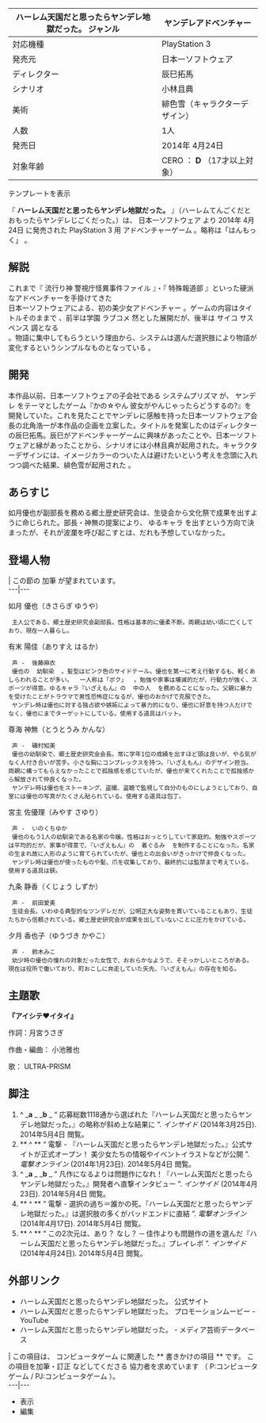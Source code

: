 ハーレム天国だと思ったらヤンデレ地獄だった。  ジャンル  |  ヤンデレアドベンチャー   
---|---  
対応機種  |  PlayStation 3   
発売元  |  日本一ソフトウェア   
ディレクター  |  辰巳拓馬   
シナリオ  |  小林且典   
美術  |  緋色雪（キャラクターデザイン）   
人数  |  1人   
発売日  |  2014年  4月24日   
対象年齢  |  CERO  ：  **D** （17才以上対象）   
テンプレートを表示  
  
『 **ハーレム天国だと思ったらヤンデレ地獄だった。** 』（ハーレムてんごくだとおもったらヤンデレじごくだった。）は、  日本一ソフトウェア  より
2014年  4月24日  に発売された  PlayStation 3  用  アドベンチャーゲーム  。略称は「はんもっく」    。

##  解説



これまで『  流行り神 警視庁怪異事件ファイル  』・『  特殊報道部  』といった硬派なアドベンチャーを手掛けてきた  
日本一ソフトウェアによる、初の美少女アドベンチャー    。ゲームの内容はタイトルそのままで    、前半は学園  ラブコメ
然とした展開だが、後半は  サイコ  サスペンス  調となる  
。物語に集中してもらうという理由から、システムは選んだ選択肢により物語が変化するというシンプルなものとなっている    。

##  開発



本作品以前、日本一ソフトウェアの子会社である  システムプリズマ  が、  ヤンデレ  をテーマとしたゲーム『かの☆やん
彼女がやんじゃったらどうするの?』を開発していた。これを見たことでヤンデレに感触を持った日本一ソフトウェア会長の北角浩一が本作品の企画を立案した。タイトルを発案したのはディレクターの辰巳拓馬。辰巳がアドベンチャーゲームに興味があったことや、日本一ソフトウェアと縁があったことから、シナリオには小林且典が起用された。キャラクターデザインには、イメージカラーのついた人は避けたいという考えを念頭に入れつつ調べた結果、緋色雪が起用された
  。

##  あらすじ



如月優也が副部長を務める郷土歴史研究会は、生徒会から文化祭で成果を出すように命じられた。部長・神無の提案により、  ゆるキャラ
を出すという方向で決まったが、それが波瀾を呼び起こすとは、だれも予想していなかった。

##  登場人物



|  この節の  加筆  が望まれています。  
---|---  
  
如月 優也（きさらぎ ゆうや）

     主人公である、郷土歴史研究会副部長。性格は基本的に優柔不断。両親は幼い頃に亡くしており、現在一人暮らし。 
有末 陽佳（ありすえ はるか）

     声 -  後藤麻衣 
     優也の  幼馴染  。髪型はピンク色のサイドテール。優也を第一に考え行動するも、軽くあしらわれることが多い。  一人称は「ボク」  。勉強や家事は壊滅的だが、行動力が強く、スポーツが得意。ゆるキャラ『いざえもん』の  中の人  を務めることになった。父親に暴力を受けたことがトラウマで男性恐怖症になるが、優也のおかげで克服できた。 
     ヤンデレ時は優也に対する独占欲や嫉妬によって暴力的になり、優也に好意を持つ人だけでなく、優也にまでターゲットにしている。使用する道具はバット。 
尊海 神無（とうとうみ かんな）

     声 -  磯村知美 
     優也の幼馴染で、郷土歴史研究会会長。常に学年1位の成績を出すほど頭は良いが、やる気がなく人付き合いが苦手。小さな胸にコンプレックスを持つ。『いざえもん』のデザイン担当。両親に構ってもらえなかったことで孤独感を感じていたが、優也が来てくれたことで孤独感から解放されて仲良くなった。 
     ヤンデレ時は優也をストーキング、盗撮、盗聴で監視して自分のものにしようとしており、自室には優也の写真がたくさん貼られている。使用する道具は包丁。 
宮主 佐優理（みやす さゆり）

     声 -  いのくちゆか 
     優也のもう1人の幼馴染である名家の令嬢。性格はおっとりしていて家庭的。勉強やスポーツは平均的だが、家事が得意で、『いざえもん』の  着ぐるみ  を制作することになった。名家の生まれ故に人形のように育てられていたが、優也との出会いがきっかけで仲良くなった。 
     ヤンデレ時は優也が使ったものや髪、爪を収集しており、最終的には監禁まで考えている。使用する道具は鋏。 
九条 静香（くじょう しずか）

     声 -  前田愛美 
     生徒会長。いわゆる典型的なツンデレだが、公明正大な姿勢を貫いていることもあり、生徒たちから信頼されている。郷土歴史研究会が成果を出していないことに圧力をかけている。 
夕月 香也子（ゆうづき かやこ）

     声 -  鈴木みこ 
     幼少時の優也の憧れの対象だった女性で、おおらかなようで、そそっかしいところがある。現在は役所で働いており、町おこしに奔走していた矢先、『いざえもん』の存在を知る。 

##  主題歌



**『アイシテ♥イタイ』**

作詞：月宮うさぎ

作曲・編曲：  小池雅也

歌：  ULTRA-PRISM

##  脚注



  1. ^  _**a** _ _**b** _ “  応募総数1118通から選ばれた『ハーレム天国だと思ったらヤンデレ地獄だった。』の略称が斜め上な結果に  ”. _インサイド_ (2014年3月25日).  2014年5月4日  閲覧。 
  2. ** ^  ** “  電撃 - 『ハーレム天国だと思ったらヤンデレ地獄だった。』公式サイトが正式オープン！ 美少女たちの情報やイベントイラストなどが公開  ”. _電撃オンライン_ (2014年1月23日).  2014年5月4日  閲覧。 
  3. ^  _**a** _ _**b** _ “  凡作になるよりは問題作になれ！『ハーレム天国だと思ったらヤンデレ地獄だった。』開発者へ直撃インタビュー  ”. _インサイド_ (2014年4月23日).  2014年5月4日  閲覧。 
  4. ** ^  ** “  電撃 - 選択の過ち＝誰かの死。『ハーレム天国だと思ったらヤンデレ地獄だった。』は選択肢の多くがバッドエンドに直結  ”. _電撃オンライン_ (2014年4月17日).  2014年5月4日  閲覧。 
  5. ** ^  ** “  この2次元は、あり？ なし？ ─ 佳作よりも問題作の道を選んだ『ハーレム天国だと思ったらヤンデレ地獄だった。』プレイレポ  ”. _インサイド_ (2014年4月24日).  2014年5月4日  閲覧。 

##  外部リンク



  * ハーレム天国だと思ったらヤンデレ地獄だった。 公式サイト 
  * ハーレム天国だと思ったらヤンデレ地獄だった。 プロモーションムービー  \-  YouTube 
  * ハーレム天国だと思ったらヤンデレ地獄だった。  \-  メディア芸術データベース 

|  この項目は、  コンピュータゲーム  に関連した ** 書きかけの項目  ** です。  この項目を加筆・訂正  などしてくださる
協力者を求めています  （  P:コンピュータゲーム  /  PJ:コンピュータゲーム  ）。  
---|---  
  
  * 表示 
  * 編集 

